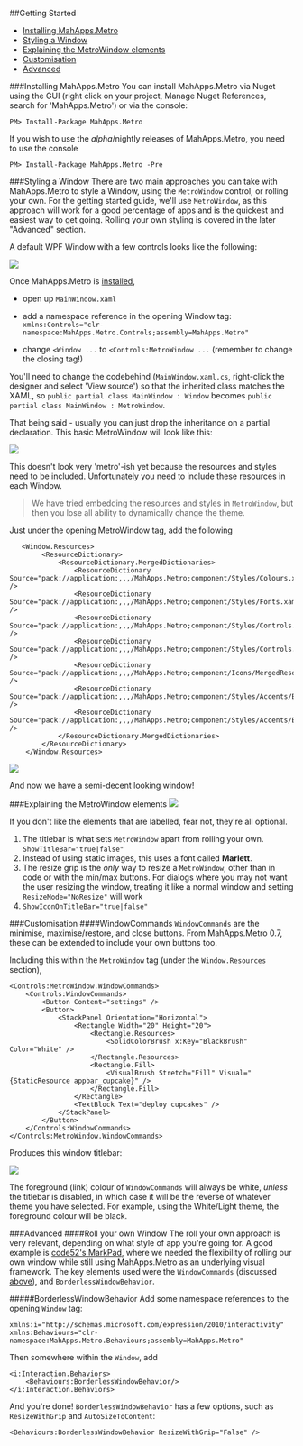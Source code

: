 ##Getting Started

- [Installing MahApps.Metro](#installing_mahappsmetro)
- [Styling a Window](#styling_a_window)
- [Explaining the MetroWindow elements](#explaining_the_metrowindow_elements)
- [Customisation](#customisation)
- [Advanced](#advanced)


###Installing MahApps.Metro
You can install MahApps.Metro via Nuget using the GUI (right click on your project, Manage Nuget References, search for 'MahApps.Metro') or via the console:

	PM> Install-Package MahApps.Metro

If you wish to use the *alpha*/nightly releases of MahApps.Metro, you need to use the console

	PM> Install-Package MahApps.Metro -Pre


###Styling a Window
There are two main approaches you can take with MahApps.Metro to style a Window, using the `MetroWindow` control, or rolling your own. For the getting started guide, we'll use `MetroWindow`, as this approach will work for a good percentage of apps and is the quickest and easiest way to get going. Rolling your own styling is covered in the later "Advanced" section.

A default WPF Window with a few controls looks like the following:

![](images/01_UnstyledWindow.png)

Once MahApps.Metro is [installed](#installing_mahappsmetro),

* open up `MainWindow.xaml`
* add a namespace reference in the opening Window tag:  
`xmlns:Controls="clr-namespace:MahApps.Metro.Controls;assembly=MahApps.Metro"`

* change `<Window ...` to `<Controls:MetroWindow ...` (remember to change the closing tag!)

You'll need to change the codebehind (`MainWindow.xaml.cs`, right-click the designer and select 'View source') so that the inherited class matches the XAML, so `public partial class MainWindow : Window` becomes `public partial class MainWindow : MetroWindow`.

That being said - usually you can just drop the inheritance on a partial declaration. This basic MetroWindow will look like this:

![](images/02_PartiallyStyledWindow.png)

This doesn't look very 'metro'-ish yet because the resources and styles need to be included. Unfortunately you need to include these resources in each Window.

> We have tried embedding the resources and styles in `MetroWindow`, but then you lose all ability to dynamically change the theme.

Just under the opening MetroWindow tag, add the following
	
	   <Window.Resources>
	        <ResourceDictionary>
	            <ResourceDictionary.MergedDictionaries>
	                <ResourceDictionary Source="pack://application:,,,/MahApps.Metro;component/Styles/Colours.xaml" />
	                <ResourceDictionary Source="pack://application:,,,/MahApps.Metro;component/Styles/Fonts.xaml" />
	                <ResourceDictionary Source="pack://application:,,,/MahApps.Metro;component/Styles/Controls.xaml" />
	                <ResourceDictionary Source="pack://application:,,,/MahApps.Metro;component/Styles/Controls.AnimatedSingleRowTabControl.xaml" />
	                <ResourceDictionary Source="pack://application:,,,/MahApps.Metro;component/Icons/MergedResources.xaml" />
	                <ResourceDictionary Source="pack://application:,,,/MahApps.Metro;component/Styles/Accents/Blue.xaml" />
	                <ResourceDictionary Source="pack://application:,,,/MahApps.Metro;component/Styles/Accents/BaseLight.xaml" />
	            </ResourceDictionary.MergedDictionaries>
	        </ResourceDictionary>
	    </Window.Resources>
	
![](images/03_StyledWindow.png)

And now we have a semi-decent looking window!


###Explaining the MetroWindow elements
![](images/04_ExplainedStyledWindow.png)

If you don't like the elements that are labelled, fear not, they're all optional.

1. The titlebar is what sets `MetroWindow` apart from rolling your own. `ShowTitleBar="true|false"`
2. Instead of using static images, this uses a font called **Marlett**.
3. The resize grip is the *only* way to resize a `MetroWindow`, other than in code or with the min/max buttons. For dialogs where you may not want the user resizing the window, treating it like a normal window and setting `ResizeMode="NoResize"` will work
4. `ShowIconOnTitleBar="true|false"` 


###Customisation
####WindowCommands
`WindowCommands` are the minimise, maximise/restore, and close buttons. From MahApps.Metro 0.7, these can be extended to include your own buttons too.

Including this within the `MetroWindow` tag (under the `Window.Resources` section),

	<Controls:MetroWindow.WindowCommands>
	    <Controls:WindowCommands>
	        <Button Content="settings" />
            <Button>
                <StackPanel Orientation="Horizontal">
                    <Rectangle Width="20" Height="20">
                        <Rectangle.Resources>
                            <SolidColorBrush x:Key="BlackBrush" Color="White" />
                        </Rectangle.Resources>
                        <Rectangle.Fill>
                            <VisualBrush Stretch="Fill" Visual="{StaticResource appbar_cupcake}" />
                        </Rectangle.Fill>
                    </Rectangle>
                    <TextBlock Text="deploy cupcakes" />
                </StackPanel>
            </Button>
        </Controls:WindowCommands>
	</Controls:MetroWindow.WindowCommands>

Produces this window titlebar:

![](images/05_WindowCommands.png)

The foreground (link) colour of `WindowCommands` will always be white, *unless* the titlebar is disabled, in which case it will be the reverse of whatever theme you have selected. For example, using the White/Light theme, the foreground colour will be black.


###Advanced
####Roll your own Window
The roll your own approach is very relevant, depending on what style of app you're going for. A good example is [code52's MarkPad](http://code52.org/DownmarkerWPF/), where we needed the flexibility of rolling our own window while still using MahApps.Metro as an underlying visual framework. The key elements used were the `WindowCommands` (discussed [above](#windowcommands)), and `BorderlessWindowBehavior`.

#####BorderlessWindowBehavior
Add some namespace references to the opening `Window` tag:

	xmlns:i="http://schemas.microsoft.com/expression/2010/interactivity"
	xmlns:Behaviours="clr-namespace:MahApps.Metro.Behaviours;assembly=MahApps.Metro"

Then somewhere within the `Window`, add

    <i:Interaction.Behaviors>
        <Behaviours:BorderlessWindowBehavior/>
    </i:Interaction.Behaviors>

And you're done! `BorderlessWindowBehavior` has a few options, such as `ResizeWithGrip` and `AutoSizeToContent`:

	<Behaviours:BorderlessWindowBehavior ResizeWithGrip="False" />